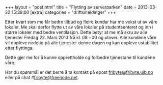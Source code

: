 +++
layout = "post.html"
title = "Flytting av serverparken"
date = 2013-03-22 15:39:00
[extra]
categories = "driftsmeldinger"
+++

Etter kvart som me får bedre tilbud og fleire kundar har me vokst ut av våre lokaler. Me skal derfor flytte ut av våre lokaler på studentsenteret og inn i større lokaler med bedre ventilasjon. Dette betyr at me må skru av alle tjenester Fredag 22. Mars 2013 frå kl. 08 =00 og utover. Alle kundene våre vil oppleve nedetid på alle tjenester denne dagen og kan oppleve ustabilitet etter flyttinga.

Dette gjer me for å kunne opprettholde og forbedre tjenestane til kundene våre.

Har du spørsmål er det berre å ta kontakt på epost fribyte@fribyte.uib.no eller på chat #fribyte@freenode.net.
